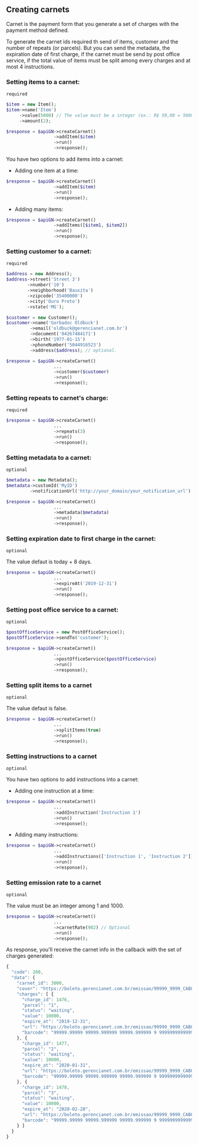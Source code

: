 ## Creating carnets ##

Carnet is the payment form that you generate a set of charges with the payment method defined.

To generate the carnet ids required th send of items, customer and the number of repeats (or parcels). But you can send the metadata, the expiration date of first charge, if the carnet must be send by post office service, if the total value of items must be split among every charges and at most 4 instructions.

### Setting items to a carnet:
`required`
```php
$item = new Item();
$item->name('Item')
     ->value(5000) // The value must be a integer (ex.: R$ 50,00 = 5000)
     ->amount(2);

$response = $apiGN->createCarnet()
                  ->addItem($item)
                  ->run()
                  ->response();
```

You have two options to add items into a carnet:

* Adding one item at a time:
```php
$response = $apiGN->createCarnet()
                  ->addItem($item)
                  ->run()
                  ->response();
```

* Adding many items:
```php
$response = $apiGN->createCarnet()
                  ->addItems([$item1, $item2])
                  ->run()
                  ->response();
```

### Setting customer to a carnet:
`required`
```php
$address = new Address();
$address->street('Street 3')
        ->number('10')
        ->neighborhood('Bauxita')
        ->zipcode('35400000')
        ->city('Ouro Preto')
        ->state('MG');

$customer = new Customer();
$customer->name('Gorbadoc Oldbuck')
         ->email('oldbuck@gerencianet.com.br')
         ->document('04267484171')
         ->birth('1977-01-15')
         ->phoneNumber('5044916523')
         ->address($address); // optional.

$response = $apiGN->createCarnet()
                  ...
                  ->customer($customer)
                  ->run()
                  ->response();
```

### Setting repeats to carnet's charge:
`required`
```php
$response = $apiGN->createCarnet()
                  ...
                  ->repeats(3)
                  ->run()
                  ->response();
```

### Setting metadata to a carnet:
`optional`
```php
$metadata = new Metadata();
$metadata->customId('MyID')
         ->notificationUrl('http://your_domain/your_notification_url');

$response = $apiGN->createCarnet()
                  ...
                  ->metadata($metadata)
                  ->run()
                  ->response();
```

### Setting expiration date to first charge in the carnet:
`optional`

The value defaut is today + 8 days.

```php
$response = $apiGN->createCarnet()
                  ...
                  ->expireAt('2019-12-31')
                  ->run()
                  ->response();
```

### Setting post office service to a carnet:
`optional`
```php
$postOfficeService = new PostOfficeService();
$postOfficeService->sendTo('customer');

$response = $apiGN->createCarnet()
                  ...
                  ->postOfficeService($postOfficeService)
                  ->run()
                  ->response();
```

### Setting split items to a carnet
`optional`

The value defaut is false.

```php
$response = $apiGN->createCarnet()
                  ...
                  ->splitItems(true)
                  ->run()
                  ->response();
```

### Setting instructions to a carnet
`optional`

You have two options to add instructions into a carnet:

* Adding one instruction at a time:
```php
$response = $apiGN->createCarnet()
                  ...
                  ->addInstruction('Instruction 1')
                  ->run()
                  ->response();
```

* Adding many instructions:
```php
$response = $apiGN->createCarnet()
                  ...
                  ->addInstructions(['Instruction 1', 'Instruction 2'])
                  ->run()
                  ->response();
```

### Setting emission rate to a carnet
`optional`

The value must be an integer among 1 and 1000.
```php
$response = $apiGN->createCarnet()
                  ...
                  ->carnetRate(982) // Optional
                  ->run()
                  ->response();
```

As response, you'll receive the carnet info in the callback with the set of charges generated:

```js
{
  "code": 200,
  "data": {
    "carnet_id": 3000,
    "cover": "https://boleto.gerencianet.com.br/emissao/99999_9999_CABO1/A5CC-99999-99999-LOSI5/99999-99999-LOSI5",
    "charges": [ {
      "charge_id": 1476,
      "parcel": "1",
      "status": "waiting",
      "value": 10000,
      "expire_at": "2019-12-31",
      "url": "https://boleto.gerencianet.com.br/emissao/99999_9999_CABO1/A5CL-99999-99999-LOSI5/99999-99999-LOSI5",
      "barcode": "99999.99999 99999.999999 99999.999999 9 99999999999999"
    }, {
      "charge_id": 1477,
      "parcel": "2",
      "status": "waiting",
      "value": 10000,
      "expire_at": "2020-01-31",
      "url": "https://boleto.gerencianet.com.br/emissao/99999_9999_CABO1/A5CL-99999-99999-LOSI5/99999-99999-FOHI3",
      "barcode": "99999.99999 99999.999999 99999.999999 9 99999999999999"
    }, {
      "charge_id": 1478,
      "parcel": "3",
      "status": "waiting",
      "value": 10000,
      "expire_at": "2020-02-28",
      "url": "https://boleto.gerencianet.com.br/emissao/99999_9999_CABO1/A5CL-99999-99999-LOSI5/99999-99999-SERMEH7",
      "barcode": "99999.99999 99999.999999 99999.999999 9 99999999999999"
    } ]
  }
}
```
